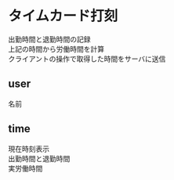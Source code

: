 # タイムカード打刻  
出勤時間と退勤時間の記録  
上記の時間から労働時間を計算  
クライアントの操作で取得した時間をサーバに送信  

## user  
名前

## time  
現在時刻表示  
出勤時間と退勤時間  
実労働時間  

